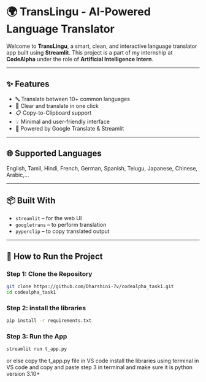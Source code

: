 # 🌍 TransLingu - AI-Powered Language Translator

Welcome to **TransLingu**, a smart, clean, and interactive language translator app built using **Streamlit**. This project is a part of my internship at **CodeAlpha** under the role of **Artificial Intelligence Intern**.

---

## ✨ Features

- 🔤 Translate between 10+ common languages
- 🔁 Clear and translate in one click
- 📋 Copy-to-Clipboard support
- 💡 Minimal and user-friendly interface
- 🚀 Powered by Google Translate & Streamlit

---

## 🌐 Supported Languages

English, Tamil, Hindi, French, German, Spanish, Telugu, Japanese, Chinese, Arabic,...

---

## 📦 Built With

- `streamlit` – for the web UI
- `googletrans` – to perform translation
- `pyperclip` – to copy translated output


---

## 📂 How to Run the Project

 ### Step 1: Clone the Repository
```bash
git clone https://github.com/Dharshini-7v/codealpha_task1.git
cd codealpha_task1
```

### Step 2: install the libraries
```bash
pip install -r requirements.txt
```

### Step 3: Run the App
```bash
streamlit run t_app.py
```

or else
copy the t_app.py file in VS code
install the libraries using  terminal in VS code
and copy and paste step 3 in terminal and make sure it is python version 3.10+

